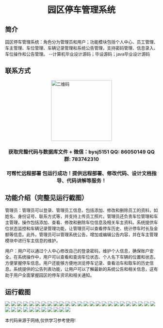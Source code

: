 <p><h1 align="center">园区停车管理系统</h1></p>

## 简介
园区停车管理系统：角色分为管理员和用户；功能模块包括个人中心、员工管理、车主管理、车位管理、车辆记录管理和系统公告管理，支持密码管理、信息录入、车位操作和公告管理。    --计算机毕业设计源码；毕设源码；java毕业设计源码


## 联系方式
<img src="https://bs-1329754181.cos.ap-shanghai.myqcloud.com/wx.jpg" alt="二维码" style="display: block; margin: 0 auto;" width="200px">
<p><h3 align="center">获取完整代码与数据库文件 + 微信：bysj5151 QQ: 86050149 QQ群: 783742310</h3></p>
<p><h3 align="center">可帮忙远程部署 包运行成功！提供远程部署、修改代码、设计文档指导、代码讲解等服务！</h3></p>

## 功能介绍（完整见运行截图）
管理员：管理员可以登录、管理员工信息，包括添加、修改和删除员工的资料，如姓名、身份证号、联系方式等，并支持上传员工照片。管理员还负责车位管理和车主管理，操作包括添加、查看、修改和删除车位信息及相关车主资料。系统提供车位状态监控和车辆记录管理功能，让管理员可以查看停车历史、统计停车时长及金额等信息。此外，管理员可以管理系统公告，增加或编辑公告内容，并在车主管理模块中进行车主信息的维护。

用户：用户可以通过个人中心修改自己的登录密码，维护个人信息，确保账户安全。在系统操作中，用户可以查看和查询车位状态、个人名下车辆的位置和状态，方便掌握停车信息。用户还能够方便地浏览停车记录、查看泊车和取车的历史信息。系统提供的公告列表功能，让用户可以了解最新的系统公告和相关信息，这有助于用户全面掌握园区的停车资讯和相关通知。


## 运行截图
![](https://bs-1329754181.cos.ap-shanghai.myqcloud.com/ssm/YuanquParkingManagementSystem/img/001.jpg)
![](https://bs-1329754181.cos.ap-shanghai.myqcloud.com/ssm/YuanquParkingManagementSystem/img/002.jpg)
![](https://bs-1329754181.cos.ap-shanghai.myqcloud.com/ssm/YuanquParkingManagementSystem/img/003.jpg)
![](https://bs-1329754181.cos.ap-shanghai.myqcloud.com/ssm/YuanquParkingManagementSystem/img/004.jpg)
![](https://bs-1329754181.cos.ap-shanghai.myqcloud.com/ssm/YuanquParkingManagementSystem/img/005.jpg)
![](https://bs-1329754181.cos.ap-shanghai.myqcloud.com/ssm/YuanquParkingManagementSystem/img/006.jpg)
![](https://bs-1329754181.cos.ap-shanghai.myqcloud.com/ssm/YuanquParkingManagementSystem/img/007.jpg)
![](https://bs-1329754181.cos.ap-shanghai.myqcloud.com/ssm/YuanquParkingManagementSystem/img/008.jpg)
![](https://bs-1329754181.cos.ap-shanghai.myqcloud.com/ssm/YuanquParkingManagementSystem/img/009.jpg)
![](https://bs-1329754181.cos.ap-shanghai.myqcloud.com/ssm/YuanquParkingManagementSystem/img/010.jpg)
![](https://bs-1329754181.cos.ap-shanghai.myqcloud.com/ssm/YuanquParkingManagementSystem/img/011.jpg)
![](https://bs-1329754181.cos.ap-shanghai.myqcloud.com/ssm/YuanquParkingManagementSystem/img/012.jpg)
![](https://bs-1329754181.cos.ap-shanghai.myqcloud.com/ssm/YuanquParkingManagementSystem/img/013.jpg)
![](https://bs-1329754181.cos.ap-shanghai.myqcloud.com/ssm/YuanquParkingManagementSystem/img/014.jpg)
![](https://bs-1329754181.cos.ap-shanghai.myqcloud.com/ssm/YuanquParkingManagementSystem/img/015.jpg)
![](https://bs-1329754181.cos.ap-shanghai.myqcloud.com/ssm/YuanquParkingManagementSystem/img/016.jpg)
![](https://bs-1329754181.cos.ap-shanghai.myqcloud.com/ssm/YuanquParkingManagementSystem/img/017.jpg)
![](https://bs-1329754181.cos.ap-shanghai.myqcloud.com/ssm/YuanquParkingManagementSystem/img/018.jpg)
![](https://bs-1329754181.cos.ap-shanghai.myqcloud.com/ssm/YuanquParkingManagementSystem/img/019.jpg)
![](https://bs-1329754181.cos.ap-shanghai.myqcloud.com/ssm/YuanquParkingManagementSystem/img/020.jpg)
![](https://bs-1329754181.cos.ap-shanghai.myqcloud.com/ssm/YuanquParkingManagementSystem/img/021.jpg)
![](https://bs-1329754181.cos.ap-shanghai.myqcloud.com/ssm/YuanquParkingManagementSystem/img/022.jpg)
![](https://bs-1329754181.cos.ap-shanghai.myqcloud.com/ssm/YuanquParkingManagementSystem/img/023.jpg)
![](https://bs-1329754181.cos.ap-shanghai.myqcloud.com/ssm/YuanquParkingManagementSystem/img/024.jpg)
![](https://bs-1329754181.cos.ap-shanghai.myqcloud.com/ssm/YuanquParkingManagementSystem/img/025.jpg)
![](https://bs-1329754181.cos.ap-shanghai.myqcloud.com/ssm/YuanquParkingManagementSystem/img/026.jpg)
![](https://bs-1329754181.cos.ap-shanghai.myqcloud.com/ssm/YuanquParkingManagementSystem/img/027.jpg)
![](https://bs-1329754181.cos.ap-shanghai.myqcloud.com/ssm/YuanquParkingManagementSystem/img/028.jpg)
![](https://bs-1329754181.cos.ap-shanghai.myqcloud.com/ssm/YuanquParkingManagementSystem/img/029.jpg)
![](https://bs-1329754181.cos.ap-shanghai.myqcloud.com/ssm/YuanquParkingManagementSystem/img/030.jpg)
![](https://bs-1329754181.cos.ap-shanghai.myqcloud.com/ssm/YuanquParkingManagementSystem/img/031.jpg)
![](https://bs-1329754181.cos.ap-shanghai.myqcloud.com/ssm/YuanquParkingManagementSystem/img/032.jpg)
![](https://bs-1329754181.cos.ap-shanghai.myqcloud.com/ssm/YuanquParkingManagementSystem/img/033.jpg)
![](https://bs-1329754181.cos.ap-shanghai.myqcloud.com/ssm/YuanquParkingManagementSystem/img/034.jpg)
![](https://bs-1329754181.cos.ap-shanghai.myqcloud.com/ssm/YuanquParkingManagementSystem/img/035.jpg)
![](https://bs-1329754181.cos.ap-shanghai.myqcloud.com/ssm/YuanquParkingManagementSystem/img/036.jpg)

<p>本代码来源于网络,仅供学习参考使用!</p>
